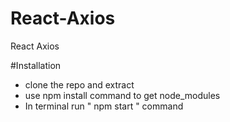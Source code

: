 # React-Axios
React Axios 

#Installation
* clone the repo and extract
* use npm install command to get node_modules
* In terminal run " npm start " command

